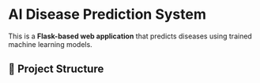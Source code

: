 # AI Disease Prediction System

This is a **Flask-based web application** that predicts diseases using trained machine learning models.

## 📂 Project Structure


